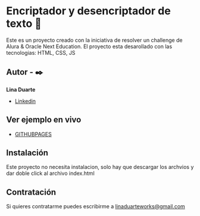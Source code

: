 
# Encriptador y desencriptador de texto 🔏

Este es un proyecto creado con la iniciativa de resolver un challenge de Alura & Oracle Next Education. El proyecto esta desarollado con las tecnologias: HTML, CSS, JS
## Autor - ✒️
**Lina Duarte**

* [Linkedin](http://www.linkedin.com/in/lina-duarte-dw)

## Ver ejemplo en vivo

* [GITHUBPAGES](https://codeld24.github.io/Encriptador-y-Desencriptador-de-texto/)

## Instalación
Este proyecto no necesita instalacion, solo hay que descargar los archvios y dar doble click al archivo index.html

## Contratación
Si quieres contratarme puedes escribirme a linaduarteworks@gmail.com


